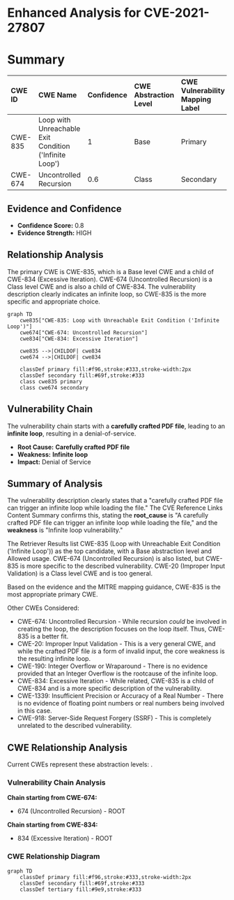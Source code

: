 # Enhanced Analysis for CVE-2021-27807

# Summary
| CWE ID  | CWE Name                                                    | Confidence | CWE Abstraction Level | CWE Vulnerability Mapping Label | CWE-Vulnerability Mapping Notes |
| :------- | :---------------------------------------------------------- | :--------- | :---------------------- | :------------------------------ | :------------------------------ |
| CWE-835 | Loop with Unreachable Exit Condition ('Infinite Loop')     | 1          | Base                    | Primary                         | Allowed                       |
| CWE-674 | Uncontrolled Recursion                                      | 0.6        | Class                   | Secondary                       | Allowed-with-Review           |

## Evidence and Confidence

*   **Confidence Score:** 0.8
*   **Evidence Strength:** HIGH

## Relationship Analysis
The primary CWE is CWE-835, which is a Base level CWE and a child of CWE-834 (Excessive Iteration). CWE-674 (Uncontrolled Recursion) is a Class level CWE and is also a child of CWE-834. The vulnerability description clearly indicates an infinite loop, so CWE-835 is the more specific and appropriate choice.

```mermaid
graph TD
    cwe835["CWE-835: Loop with Unreachable Exit Condition ('Infinite Loop')"]
    cwe674["CWE-674: Uncontrolled Recursion"]
    cwe834["CWE-834: Excessive Iteration"]
    
    cwe835 -->|CHILDOF| cwe834
    cwe674 -->|CHILDOF| cwe834
    
    classDef primary fill:#f96,stroke:#333,stroke-width:2px
    classDef secondary fill:#69f,stroke:#333
    class cwe835 primary
    class cwe674 secondary
```

## Vulnerability Chain
The vulnerability chain starts with a **carefully crafted PDF file**, leading to an **infinite loop**, resulting in a denial-of-service.
  - **Root Cause:** **Carefully crafted PDF file**
  - **Weakness:** **Infinite loop**
  - **Impact:** Denial of Service

## Summary of Analysis
The vulnerability description clearly states that a "carefully crafted PDF file can trigger an infinite loop while loading the file." The CVE Reference Links Content Summary confirms this, stating the **root_cause** is "A carefully crafted PDF file can trigger an infinite loop while loading the file," and the **weakness** is "Infinite loop vulnerability."

The Retriever Results list CWE-835 (Loop with Unreachable Exit Condition ('Infinite Loop')) as the top candidate, with a Base abstraction level and Allowed usage. CWE-674 (Uncontrolled Recursion) is also listed, but CWE-835 is more specific to the described vulnerability. CWE-20 (Improper Input Validation) is a Class level CWE and is too general.

Based on the evidence and the MITRE mapping guidance, CWE-835 is the most appropriate primary CWE.

Other CWEs Considered:

*   CWE-674: Uncontrolled Recursion - While recursion *could* be involved in creating the loop, the description focuses on the loop itself. Thus, CWE-835 is a better fit.
*   CWE-20: Improper Input Validation - This is a very general CWE, and while the crafted PDF file *is* a form of invalid input, the core weakness is the resulting infinite loop.
*   CWE-190: Integer Overflow or Wraparound - There is no evidence provided that an Integer Overflow is the rootcause of the infinite loop.
*   CWE-834: Excessive Iteration - While related, CWE-835 is a child of CWE-834 and is a more specific description of the vulnerability.
*   CWE-1339: Insufficient Precision or Accuracy of a Real Number - There is no evidence of floating point numbers or real numbers being involved in this case.
*   CWE-918: Server-Side Request Forgery (SSRF) - This is completely unrelated to the described vulnerability.


## CWE Relationship Analysis

Current CWEs represent these abstraction levels: .


### Vulnerability Chain Analysis

**Chain starting from CWE-674:**
- 674 (Uncontrolled Recursion) - ROOT


**Chain starting from CWE-834:**
- 834 (Excessive Iteration) - ROOT



### CWE Relationship Diagram

```mermaid
graph TD
    classDef primary fill:#f96,stroke:#333,stroke-width:2px
    classDef secondary fill:#69f,stroke:#333
    classDef tertiary fill:#9e9,stroke:#333
```